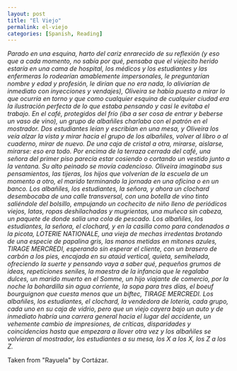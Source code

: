 ```yaml
---
layout: post
title: "El Viejo"
permalink: el-viejo
categories: [Spanish, Reading]
---
```


*Parado en una esquina, harto del cariz enrarecido de su reflexión (y eso
que a cada momento, no sabía por qué, pensaba que el viejecito herido
estaría en una cama de hospital, los médicos y los estudiantes y las
enfermeras lo rodearían amablemente impersonales, le preguntarían nombre
y edad y profesión, le dirían que no era nada, lo aliviarían de
inmediato con inyecciones y vendajes), Oliveira se había puesto a mirar
lo que ocurría en torno y que como cualquier esquina de cualquier ciudad
era la ilustración perfecta de lo que estaba pensando y casi le evitaba
el trabajo. En el café, protegidos del frío (iba a ser cosa de entrar y
beberse un vaso de vino), un grupo de albañiles charlaba con el patrón
en el mostrador. Dos estudiantes leían y escribían en una mesa, y
Oliveira los veía alzar la vista y mirar hacia el grupo de los
albañiles, volver al libro o al cuaderno, mirar de nuevo. De una caja de
cristal a otra, mirarse, aislarse, mirarse: eso era todo. Por encima de
la terraza cerrada del café, una señora del primer piso parecía estar
cosiendo o cortando un vestido junto a la ventana. Su alto peinado se
movía cadencioso. Oliveira imaginaba sus pensamientos, las tijeras, los
hijos que volverían de la escuela de un momento a otro, el marido
terminando la jornada en una oficina o en un banco. Los albañiles, los
estudiantes, la señora, y ahora un clochard desembocaba de una calle
transversal, con una botella de vino tinto saliéndole del bolsillo,
empujando un cochecito de niño lleno de periódicos viejos, latas, ropas
deshilachadas y mugrientas, una muñeca sin cabeza, un paquete de donde
salía una cola de pescado. Los albañiles, los estudiantes, la señora, el
clochard, y en la casilla como para condenados a la picota, LOTERIE
NATIONALE, una vieja de mechas irredentas brotando de una especie de
papalina gris, las manos metidas en mitones azules, TIRAGE MERCREDI,
esperando sin esperar el cliente, con un brasero de carbón a los pies,
encajada en su ataúd vertical, quieta, semihelada, ofreciendo la suerte
y pensando vaya a saber qué, pequeños grumos de ideas, repeticiones
seniles, la maestra de la infancia que le regalaba dulces, un marido
muerto en el Somme, un hijo viajante de comercio, por la noche la
bohardilla sin agua corriente, la sopa para tres días, el boeuf
bourguignon que cuesta menos que un biftec, TIRAGE MERCREDI. Los
albañiles, los estudiantes, el clochard, la vendedora de lotería, cada
grupo, cada uno en su caja de vidrio, pero que un viejo cayera bajo un
auto y de inmediato habría una carrera general hacia el lugar del
accidente, un vehemente cambio de impresiones, de críticas, disparidades
y coincidencias hasta que empezara a llover otra vez y los albañiles se
volvieran al mostrador, los estudiantes a su mesa, los X a los X, los Z
a los Z.*

Taken from "Rayuela" by Cortázar.




